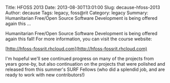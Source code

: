 Title: HFOSS 2013
Date: 2013-08-30T13:01:00
Slug: decause-hfoss-2013
Author: decause
Tags: legacy, foss@rit
Category: legacy
Summary: Humanitarian Free/Open Source Software Development is being offered again this ... 

Humanitarian Free/Open Source Software Development is being offered again this
fall! For more information, you can visit the course website:

[http://hfoss-fossrit.rhcloud.com](http://hfoss-fossrit.rhcloud.com)

I'm hopeful we'll see continued progress on many of the projects from years
gone-by, but also continuation on the projects that were polished and released
from this summer's SURF Fellows (who did a splendid job, and are ready to work
with new contributors!)

